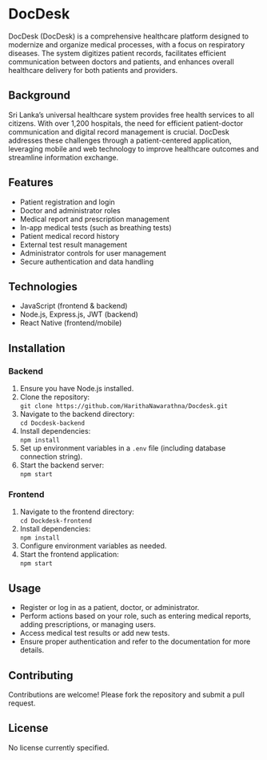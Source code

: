 # DocDesk

DocDesk (DocDesk) is a comprehensive healthcare platform designed to modernize and organize medical processes, with a focus on respiratory diseases. The system digitizes patient records, facilitates efficient communication between doctors and patients, and enhances overall healthcare delivery for both patients and providers.

## Background

Sri Lanka’s universal healthcare system provides free health services to all citizens. With over 1,200 hospitals, the need for efficient patient-doctor communication and digital record management is crucial. DocDesk addresses these challenges through a patient-centered application, leveraging mobile and web technology to improve healthcare outcomes and streamline information exchange.

## Features

- Patient registration and login
- Doctor and administrator roles
- Medical report and prescription management
- In-app medical tests (such as breathing tests)
- Patient medical record history
- External test result management
- Administrator controls for user management
- Secure authentication and data handling

## Technologies

- JavaScript (frontend & backend)
- Node.js, Express.js, JWT (backend)
- React Native (frontend/mobile)

## Installation

### Backend
1. Ensure you have Node.js installed.
2. Clone the repository:  
   `git clone https://github.com/HarithaNawarathna/Docdesk.git`
3. Navigate to the backend directory:  
   `cd Docdesk-backend`
4. Install dependencies:  
   `npm install`
5. Set up environment variables in a `.env` file (including database connection string).
6. Start the backend server:  
   `npm start`

### Frontend
1. Navigate to the frontend directory:  
   `cd Dockdesk-frontend`
2. Install dependencies:  
   `npm install`
3. Configure environment variables as needed.
4. Start the frontend application:  
   `npm start`

## Usage

- Register or log in as a patient, doctor, or administrator.
- Perform actions based on your role, such as entering medical reports, adding prescriptions, or managing users.
- Access medical test results or add new tests.
- Ensure proper authentication and refer to the documentation for more details.

## Contributing

Contributions are welcome! Please fork the repository and submit a pull request.

## License

No license currently specified.
